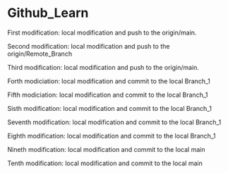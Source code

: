 # Github_Learn

First modification: local modification and push to the origin/main.

Second modification: local modification and push to the origin/Remote_Branch

Third modification: local modification and push to the origin/main.

Forth modiciation: local modification and commit to the local Branch_1

Fifth modiciation: local modification and commit to the local Branch_1

Sisth modification: local modification and commit to the local Branch_1

Seventh modification: local modification and commit to the local Branch_1

Eighth modification: local modification and commit to the local Branch_1

Nineth modification: local modification and commit to the local main

Tenth modification: local modification and commit to the local main
